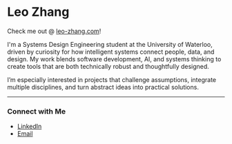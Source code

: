 # Leo Zhang

Check me out @ [leo-zhang.com](https://leo-zhang.com)!

I'm a Systems Design Engineering student at the University of Waterloo, driven by curiosity for how intelligent systems connect people, data, and design. My work blends software development, AI, and systems thinking to create tools that are both technically robust and thoughtfully designed.

I’m especially interested in projects that challenge assumptions, integrate multiple disciplines, and turn abstract ideas into practical solutions.

---

### Connect with Me
- [LinkedIn](https://www.linkedin.com/in/leozhang99)
- [Email](mailto:leo.zhang@outlook.com)
